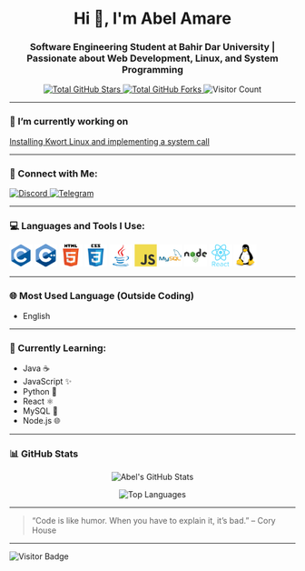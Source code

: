<h1 align="center">Hi 👋, I'm Abel Amare</h1>
<h3 align="center">Software Engineering Student at Bahir Dar University | Passionate about Web Development, Linux, and System Programming</h3>

<p align="center">
  <!-- Total Stars Across All Repos -->
  <a href="https://github.com/search?q=user:codebyabel+stars:%3E0&type=Repositories" target="_blank" rel="noopener noreferrer">
    <img src="https://img.shields.io/github/stars/codebyabel?style=social" alt="Total GitHub Stars"/>
  </a>
  <!-- Total Forks Across All Repos -->
  <a href="https://github.com/codebyabel?tab=forks" target="_blank" rel="noopener noreferrer">
    <img src="https://img.shields.io/github/forks/codebyabel?style=social" alt="Total GitHub Forks"/>
  </a>
  <!-- Visitor Badge -->
  <img src="https://visitor-badge.laobi.icu/badge?page_id=codebyabel.codebyabel" alt="Visitor Count"/>
</p>

---

### 🔭 I’m currently working on  
[Installing Kwort Linux and implementing a system call](https://github.com/codebyabel/OSSP-KWORTLINUX-Abel)

---

### 🧩 Connect with Me:

<p align="left">
  <a href="https://discord.gg/Hcj54CPd" target="_blank" rel="noopener noreferrer">
    <img src="https://raw.githubusercontent.com/rahuldkjain/github-profile-readme-generator/master/src/images/icons/Social/discord.svg" alt="Discord" height="30" width="40"/>
  </a>
  <a href="https://t.me/Leoabelu" target="_blank" rel="noopener noreferrer">
    <img src="https://cdn.jsdelivr.net/gh/simple-icons/simple-icons/icons/telegram.svg" alt="Telegram" height="30" width="40"/>
  </a>
</p>

---

### 💻 Languages and Tools I Use:

<p align="left">
  <a href="https://www.cprogramming.com/" target="_blank"><img src="https://raw.githubusercontent.com/devicons/devicon/master/icons/c/c-original.svg" alt="C" width="40" height="40"/></a>
  <a href="https://www.w3schools.com/cpp/" target="_blank"><img src="https://raw.githubusercontent.com/devicons/devicon/master/icons/cplusplus/cplusplus-original.svg" alt="C++" width="40" height="40"/></a>
  <a href="https://www.w3schools.com/html/" target="_blank"><img src="https://raw.githubusercontent.com/devicons/devicon/master/icons/html5/html5-original-wordmark.svg" alt="HTML" width="40" height="40"/></a>
  <a href="https://www.w3schools.com/css/" target="_blank"><img src="https://raw.githubusercontent.com/devicons/devicon/master/icons/css3/css3-original-wordmark.svg" alt="CSS" width="40" height="40"/></a>
  <a href="https://www.java.com" target="_blank"><img src="https://raw.githubusercontent.com/devicons/devicon/master/icons/java/java-original.svg" alt="Java" width="40" height="40"/></a>
  <a href="https://developer.mozilla.org/en-US/docs/Web/JavaScript" target="_blank"><img src="https://raw.githubusercontent.com/devicons/devicon/master/icons/javascript/javascript-original.svg" alt="JavaScript" width="40" height="40"/></a>
  <a href="https://www.mysql.com/" target="_blank"><img src="https://raw.githubusercontent.com/devicons/devicon/master/icons/mysql/mysql-original-wordmark.svg" alt="MySQL" width="40" height="40"/></a>
  <a href="https://nodejs.org" target="_blank"><img src="https://raw.githubusercontent.com/devicons/devicon/master/icons/nodejs/nodejs-original-wordmark.svg" alt="Node.js" width="40" height="40"/></a>
  <a href="https://reactjs.org/" target="_blank"><img src="https://raw.githubusercontent.com/devicons/devicon/master/icons/react/react-original-wordmark.svg" alt="React" width="40" height="40"/></a>
  <a href="https://www.linux.org/" target="_blank"><img src="https://raw.githubusercontent.com/devicons/devicon/master/icons/linux/linux-original.svg" alt="Linux" width="40" height="40"/></a>
</p>

---

### 🌐 Most Used Language (Outside Coding)

- English

---

### 🚀 Currently Learning:

- Java ☕  
- JavaScript ✨  
- Python 🐍  
- React ⚛️  
- MySQL 🐬  
- Node.js 🌐  

---

### 📊 GitHub Stats

<p align="center">
  <img src="https://github-readme-stats.vercel.app/api?username=codebyabel&show_icons=true&theme=dracula" alt="Abel's GitHub Stats"/>
</p>

<p align="center">
  <img src="https://github-readme-stats.vercel.app/api/top-langs/?username=codebyabel&layout=compact&theme=dracula" alt="Top Languages"/>
</p>

---

> “Code is like humor. When you have to explain it, it’s bad.” – Cory House

---

![Visitor Badge](https://visitor-badge.laobi.icu/badge?page_id=codebyabel.codebyabel)

